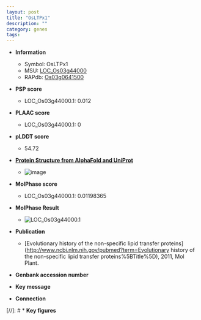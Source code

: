 ```yaml
---
layout: post
title: "OsLTPx1"
description: ""
category: genes
tags: 
---
```


* **Information**  
    + Symbol: OsLTPx1  
    + MSU: [LOC_Os03g44000](http://rice.plantbiology.msu.edu/cgi-bin/ORF_infopage.cgi?orf=LOC_Os03g44000)  
    + RAPdb: [Os03g0641500](http://rapdb.dna.affrc.go.jp/viewer/gbrowse_details/irgsp1?name=Os03g0641500)  

* **PSP score**  
    + LOC_Os03g44000.1: 0.012 

* **PLAAC score**  
    + LOC_Os03g44000.1: 0 

* **pLDDT score**
    + 54.72

* **[Protein Structure from AlphaFold and UniProt](https://www.uniprot.org/uniprotkb/Q10G67/entry#structure)**
    + ![image](https://ricepsp.github.io/images/Q1/AF-Q10G67-F1.png)

* **MolPhase score**
    + LOC_Os03g44000.1: 0.01198365

* **MolPhase Result**
    + ![LOC_Os03g44000.1](https://304243504.github.io/Pictures/LOC_Os03g/LOC_Os03g44000.1.png)

* **Publication**  
    + [Evolutionary history of the non-specific lipid transfer proteins](http://www.ncbi.nlm.nih.gov/pubmed?term=Evolutionary history of the non-specific lipid transfer proteins%5BTitle%5D), 2011, Mol Plant.

* **Genbank accession number**  

* **Key message**  

* **Connection**  

[//]: # * **Key figures**  


